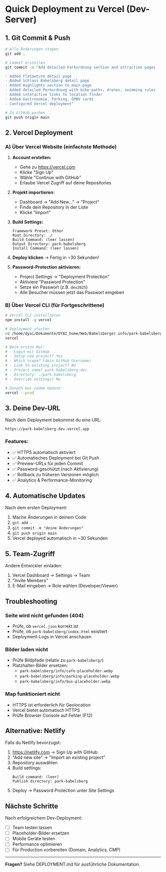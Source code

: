 # Quick Deployment zu Vercel (Dev-Server)

## 1. Git Commit & Push

```bash
# Alle Änderungen stagen
git add .

# Commit erstellen
git commit -m "Add detailed Parkordnung section and attraction pages

- Added Flatowturm detail page
- Added Schloss Babelsberg detail page
- Added Highlights section to main page
- Added detailed Parkordnung with bike paths, drones, swimming rules
- Added interactive links to location finder
- Added Gastronomie, Parking, ÖPNV cards
- Configured Vercel deployment"

# Zu GitHub pushen
git push origin main
```

## 2. Vercel Deployment

### A) Über Vercel Website (einfachste Methode)

1. **Account erstellen:**
   - Gehe zu https://vercel.com
   - Klicke "Sign Up"
   - Wähle "Continue with GitHub"
   - Erlaube Vercel Zugriff auf deine Repositories

2. **Projekt importieren:**
   - Dashboard → "Add New..." → "Project"
   - Finde dein Repository in der Liste
   - Klicke "Import"

3. **Build Settings:**
   ```
   Framework Preset: Other
   Root Directory: ./
   Build Command: (leer lassen)
   Output Directory: park-babelsberg
   Install Command: (leer lassen)
   ```

4. **Deploy klicken** → Fertig in ~30 Sekunden!

5. **Password-Protection aktivieren:**
   - Project Settings → "Deployment Protection"
   - Aktiviere "Password Protection"
   - Setze ein Passwort (z.B. `dev2025`)
   - Alle Besucher müssen jetzt das Passwort eingeben

### B) Über Vercel CLI (für Fortgeschrittene)

```bash
# Vercel CLI installieren
npm install -g vercel

# Deployment starten
cd /home/dyai/Dokumente/DYAI_home/Web/Babelsberger.info/park-babelsberg_deploy_2025-10-24
vercel

# Beim ersten Mal:
# - Login mit GitHub
# - Setup new project? Yes
# - Which scope? (dein GitHub Username)
# - Link to existing project? No
# - Project name? park-babelsberg-dev
# - Directory: ./park-babelsberg
# - Override settings? No

# Danach bei jedem Update:
vercel --prod
```

## 3. Deine Dev-URL

Nach dem Deployment bekommst du eine URL:
```
https://park-babelsberg-dev.vercel.app
```

### Features:
- ✅ HTTPS automatisch aktiviert
- ✅ Automatisches Deployment bei Git Push
- ✅ Preview-URLs für jeden Commit
- ✅ Password-geschützt (nach Aktivierung)
- ✅ Rollback zu früheren Versionen möglich
- ✅ Analytics & Performance-Monitoring

## 4. Automatische Updates

Nach dem ersten Deployment:
1. Mache Änderungen in deinem Code
2. `git add .`
3. `git commit -m "deine Änderungen"`
4. `git push origin main`
5. Vercel deployed automatisch in ~30 Sekunden

## 5. Team-Zugriff

Andere Entwickler einladen:
1. Vercel Dashboard → Settings → Team
2. "Invite Members"
3. E-Mail eingeben → Role wählen (Developer/Viewer)

## Troubleshooting

### Seite wird nicht gefunden (404)
- Prüfe, ob `vercel.json` korrekt ist
- Prüfe, ob `park-babelsberg/index.html` existiert
- Deployment-Logs in Vercel anschauen

### Bilder laden nicht
- Prüfe Bildpfade (relativ zu `park-babelsberg/`)
- Platzhalter-Bilder ersetzen:
  - `park-babelsberg/info/cafe-placeholder.webp`
  - `park-babelsberg/info/parking-placeholder.webp`
  - `park-babelsberg/info/bus-placeholder.webp`

### Map funktioniert nicht
- HTTPS ist erforderlich für Geolocation
- Vercel bietet automatisch HTTPS
- Prüfe Browser Console auf Fehler (F12)

## Alternative: Netlify

Falls du Netlify bevorzugst:
1. https://netlify.com → Sign Up with GitHub
2. "Add new site" → "Import an existing project"
3. Repository auswählen
4. Build settings:
   ```
   Build command: (leer)
   Publish directory: park-babelsberg
   ```
5. Deploy → Password Protection unter Site Settings

## Nächste Schritte

Nach erfolgreichem Dev-Deployment:
- [ ] Team testen lassen
- [ ] Placeholder-Bilder ersetzen
- [ ] Mobile Geräte testen
- [ ] Performance optimieren
- [ ] Für Production vorbereiten (Domain, Analytics, CMP)

---

**Fragen?** Siehe DEPLOYMENT.md für ausführliche Dokumentation.

